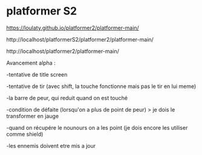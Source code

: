 # platformer S2

https://loulaty.github.io/platformer2/platformer-main/

http://localhost/platformerS2/platformer2/platformer-main/

http://localhost/platformer2/platformer-main/




Avancement alpha :

-tentative de title screen

-tentative de tir (avec shift, la touche fonctionne mais pas le tir en lui meme)

-la barre de peur, qui reduit quand on est touché

-condition de défaite (lorsqu'on a plus de point de peur) > je dois le transformer en jauge 

-quand on récupére le nounours on a les point (je dois encore les utiliser comme shield)

-les ennemis doivent etre mis a jour 
